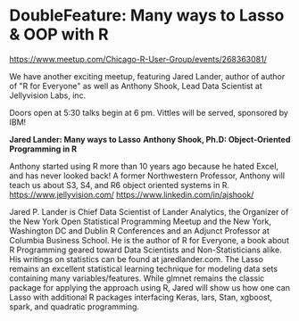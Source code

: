 # DoubleFeature: Many ways to Lasso & OOP with R
https://www.meetup.com/Chicago-R-User-Group/events/268363081/


We have another exciting meetup, featuring Jared Lander, author of author of "R for Everyone" as well as Anthony Shook, Lead Data Scientist at Jellyvision Labs, inc.

Doors open at 5:30 talks begin at 6 pm. Vittles will be served, sponsored by IBM!

**Jared Lander: Many ways to Lasso**
**Anthony Shook, Ph.D: Object-Oriented Programming in R**

Anthony started using R more than 10 years ago because he hated Excel, and has never looked back! A former Northwestern Professor, Anthony will teach us about S3, S4, and R6 object oriented systems in R. https://www.jellyvision.com/ https://www.linkedin.com/in/ajshook/

Jared P. Lander is Chief Data Scientist of Lander Analytics, the Organizer of the New York Open Statistical Programming Meetup and the New York, Washington DC and Dublin R Conferences and an Adjunct Professor at Columbia Business School. He is the author of R for Everyone, a book about R Programming geared toward Data Scientists and Non-Statisticians alike. His writings on statistics can be found at jaredlander.com.
The Lasso remains an excellent statistical learning technique for modeling data sets containing many variables/features. While glmnet remains the classic package for applying the approach using R, Jared will show us how one can Lasso with additional R packages interfacing Keras, lars, Stan, xgboost, spark, and quadratic programming.